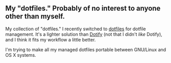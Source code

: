My "dotfiles." Probably of no interest to anyone other than myself.
-------------------------------------------------------------------

My collection of "dotfiles." I recently switched to [dotfiles](https://github.com/jbernard/dotfiles)
for dotfile management. It's a lighter solution than [Dotify](http://mattdbridges.github.com/dotify/)
(not that I didn't *like* Dotify), and I think it fits my workflow a little better.

I'm trying to make all my managed dotfiles portable between GNU/Linux and OS X systems.

